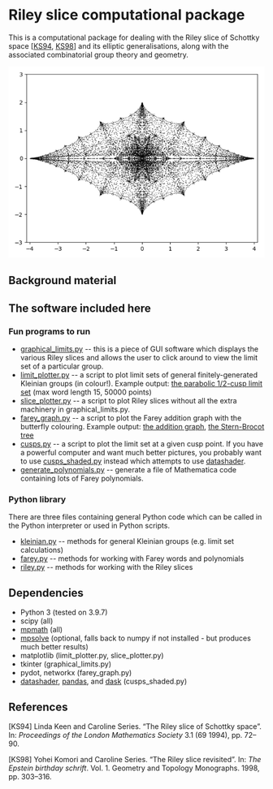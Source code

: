 # Riley slice computational package

This is a computational package for dealing with the Riley slice of Schottky space [[KS94](#KS94), [KS98](#KS98)]  and its elliptic
generalisations, along with the associated combinatorial group theory and geometry.

![The parabolic Riley slice](riley_slice.png?raw=true "The parabolic Riley slice")


## Background material

## The software included here

### Fun programs to run

 * [graphical_limits.py](graphical_limits.py) -- this is a piece of GUI software which displays the various Riley slices and allows
   the user to click around to view the limit set of a particular group.
 * [limit_plotter.py](limit_plotter.py) -- a script to plot limit sets of general finitely-generated Kleinian groups (in colour!).
    Example output: [the parabolic 1/2-cusp limit set](cusp12_3.png) (max word length 15, 50000 points)
 * [slice_plotter.py](slice_plotter.py) -- a script to plot Riley slices without all the extra machinery in graphical_limits.py.
 * [farey_graph.py](farey_graph.py) -- a script to plot the Farey addition graph with the butterfly colouring. Example
    output: [the addition graph](farey_graph_coloured.png), [the Stern-Brocot tree](farey_graph_tree.png)
 * [cusps.py](cusps.py) -- a script to plot the limit set at a given cusp point. If you have a powerful computer and want much better pictures, you probably
    want to use [cusps_shaded.py](cusps_shaded.py) instead which attempts to use [datashader](https://datashader.org/).
 * [generate_polynomials.py](generate_polynomials.py) -- generate a file of Mathematica code containing lots of Farey polynomials.

### Python library
There are three files containing general Python code which can be called in the Python interpreter or used in Python scripts.

 * [kleinian.py](kleinian.py) -- methods for general Kleinian groups (e.g. limit set calculations)
 * [farey.py](farey.py) -- methods for working with Farey words and polynomials
 * [riley.py](riley.py) -- methods for working with the Riley slices


## Dependencies

 * Python 3 (tested on 3.9.7)
 * scipy (all)
 * [mpmath](https://mpmath.org/) (all)
 * [mpsolve](https://numpi.dm.unipi.it/software/mpsolve) (optional, falls back to numpy if not installed - but produces much better results)
 * matplotlib (limit_plotter.py, slice_plotter.py)
 * tkinter (graphical_limits.py)
 * pydot, networkx (farey_graph.py)
 * [datashader](https://datashader.org/), [pandas](https://pandas.pydata.org/), and [dask](https://dask.org/) (cusps_shaded.py)

## References
<a id="KS94">[KS94]</a>
Linda Keen and Caroline Series. “The Riley slice of Schottky space”. In: *Proceedings of the London Mathematics Society* 3.1 (69 1994), pp. 72–90.

<a id="KS98">[KS98]</a>
Yohei Komori and Caroline Series. “The Riley slice revisited”. In: *The Epstein birthday schrift*. Vol. 1. Geometry and Topology Monographs. 1998, pp. 303–316.
